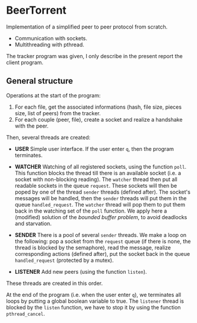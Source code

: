 # BeerTorrent

Implementation of a simplified peer to peer protocol from scratch.

* Communication with sockets.
* Multithreading with pthread.

The tracker program was given, I only describe in the present report the client
program.

## General structure

Operations at the start of the program:

1. For each file, get the associated informations (hash, file size, pieces size, 
list of peers) from the tracker.
2. For each couple (peer, file), create a socket and realize a handshake with
the peer.

Then, several threads are created:

* **USER** Simple user interface. If the user enter `q`, then the program terminates.

* **WATCHER** Watching of all registered sockets, using the function `poll`. This
function blocks the thread till there is an available socket (i.e. a socket with
non-blocking reading). The `watcher` thread then put all readable sockets in the 
queue `request`. These sockets will then be poped by one of the thread `sender`
threads (defined after). The socket's messages will be handled, then the `sender` 
threads will put them in the queue `handled_request`. The `watcher` thread will
pop them to put them back in the watching set of the `poll` function.
We apply here a (modified) solution of the *bounded buffer problem*, to avoid 
deadlocks and starvation.

* **SENDER** There is a pool of several `sender` threads. We make a loop on the
following: pop a socket from the `request` queue (if there is none, the thread
is blocked by the semaphore), read the message, realize corresponding actions 
(defined after), put the socket back in the queue `handled_request` (protected
by a mutex).

* **LISTENER** Add new peers (using the function `listen`).

These threads are created in this order.

At the end of the program (i.e. when the user enter `q`), we terminates all loops
by putting a global boolean variable to true. The `listener` thread is blocked by
the `listen` function, we have to stop it by using the function `pthread_cancel`.
